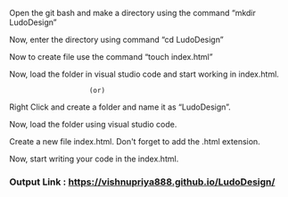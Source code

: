 Open the git bash and make a directory using the command “mkdir LudoDesign”

Now, enter the directory using command “cd LudoDesign”

Now to create file use the command “touch index.html” 

Now, load the folder in visual studio code and start working in index.html.

						(or)
Right Click and create a folder and name it as “LudoDesign”.

Now, load the folder using visual studio code.

Create a new file index.html. Don't forget to add the .html extension. 

Now, start writing your code in the index.html.

### Output Link : https://vishnupriya888.github.io/LudoDesign/
